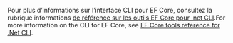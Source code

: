 <span data-ttu-id="777ca-101">Pour plus d’informations sur l’interface CLI pour EF Core, consultez la rubrique informations [de référence sur les outils EF Core pour .net CLI](/ef/core/miscellaneous/cli/dotnet).</span><span class="sxs-lookup"><span data-stu-id="777ca-101">For more information on the CLI for EF Core, see [EF Core tools reference for .Net CLI](/ef/core/miscellaneous/cli/dotnet).</span></span>
